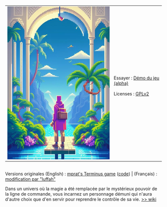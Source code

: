 |  | | 
| :--------------------------- | :--------------------------- | 
|![Terminus : un jeu pour s'amuser avec la ligne de commande]( ./public/img/gate.jpg)| <br> Essayer : [Démo du jeu (alpha)](http://terminus.nsix.fr/)<br> <br> Licenses : [GPLv2](./LICENSE.md) <br>
<br> Versions originales
(English) : [mprat's Terminus game](http://mprat.github.io/Terminus/) ([code](https://github.com/mprat/Terminus/))  |
(Français) : [modification par "luffah"](https://github.com/luffah/Terminus/)

Dans un univers où la magie a été remplacée par le mystérieux pouvoir de la ligne de commande, vous incarnez un personnage démuni qui n'aura d'autre choix que d'en servir pour reprendre le contrôle de sa vie. [>> wiki](https://github.com/gbourel/terminus/wiki)

